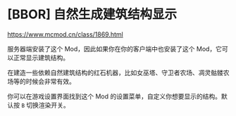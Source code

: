 # [BBOR] 自然生成建筑结构显示
https://www.mcmod.cn/class/1869.html

服务器端安装了这个 Mod，因此如果你在你的客户端中也安装了这个 Mod，它可以正常显示建筑结构。

在建造一些依赖自然建筑结构的红石机器，比如女巫塔、守卫者农场、凋灵骷髅农场等的时候会非常有效。

你可以在游戏设置界面找到这个 Mod 的设置菜单，自定义你想要显示的结构。默认按 `B` 切换渲染开关。